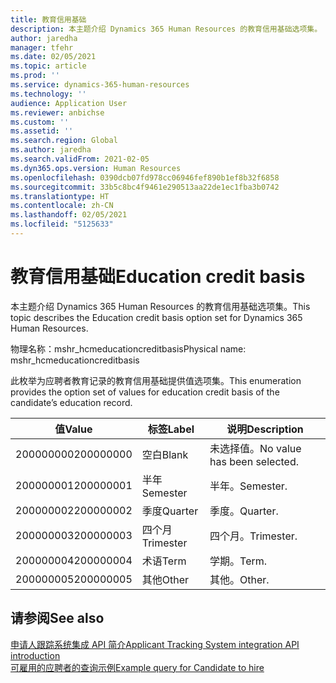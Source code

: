 ```yaml
---
title: 教育信用基础
description: 本主题介绍 Dynamics 365 Human Resources 的教育信用基础选项集。
author: jaredha
manager: tfehr
ms.date: 02/05/2021
ms.topic: article
ms.prod: ''
ms.service: dynamics-365-human-resources
ms.technology: ''
audience: Application User
ms.reviewer: anbichse
ms.custom: ''
ms.assetid: ''
ms.search.region: Global
ms.author: jaredha
ms.search.validFrom: 2021-02-05
ms.dyn365.ops.version: Human Resources
ms.openlocfilehash: 0390dcb07fd978cc06946fef890b1ef8b32f6858
ms.sourcegitcommit: 33b5c8bc4f9461e290513aa22de1ec1fba3b0742
ms.translationtype: HT
ms.contentlocale: zh-CN
ms.lasthandoff: 02/05/2021
ms.locfileid: "5125633"
---
```

# <a name="education-credit-basis"></a><span data-ttu-id="c0b08-103">教育信用基础</span><span class="sxs-lookup"><span data-stu-id="c0b08-103">Education credit basis</span></span>

<span data-ttu-id="c0b08-104">本主题介绍 Dynamics 365 Human Resources 的教育信用基础选项集。</span><span class="sxs-lookup"><span data-stu-id="c0b08-104">This topic describes the Education credit basis option set for Dynamics 365 Human Resources.</span></span>

<span data-ttu-id="c0b08-105">物理名称：mshr_hcmeducationcreditbasis</span><span class="sxs-lookup"><span data-stu-id="c0b08-105">Physical name: mshr_hcmeducationcreditbasis</span></span>

<span data-ttu-id="c0b08-106">此枚举为应聘者教育记录的教育信用基础提供值选项集。</span><span class="sxs-lookup"><span data-stu-id="c0b08-106">This enumeration provides the option set of values for education credit basis of the candidate’s education record.</span></span>

| <span data-ttu-id="c0b08-107">值</span><span class="sxs-lookup"><span data-stu-id="c0b08-107">Value</span></span> | <span data-ttu-id="c0b08-108">标签</span><span class="sxs-lookup"><span data-stu-id="c0b08-108">Label</span></span> | <span data-ttu-id="c0b08-109">说明</span><span class="sxs-lookup"><span data-stu-id="c0b08-109">Description</span></span> |
| --- | --- | --- |
| <span data-ttu-id="c0b08-110">200000000</span><span class="sxs-lookup"><span data-stu-id="c0b08-110">200000000</span></span> | <span data-ttu-id="c0b08-111">空白</span><span class="sxs-lookup"><span data-stu-id="c0b08-111">Blank</span></span> | <span data-ttu-id="c0b08-112">未选择值。</span><span class="sxs-lookup"><span data-stu-id="c0b08-112">No value has been selected.</span></span> |
| <span data-ttu-id="c0b08-113">200000001</span><span class="sxs-lookup"><span data-stu-id="c0b08-113">200000001</span></span> | <span data-ttu-id="c0b08-114">半年 </span><span class="sxs-lookup"><span data-stu-id="c0b08-114">Semester</span></span> | <span data-ttu-id="c0b08-115">半年。</span><span class="sxs-lookup"><span data-stu-id="c0b08-115">Semester.</span></span> |
| <span data-ttu-id="c0b08-116">200000002</span><span class="sxs-lookup"><span data-stu-id="c0b08-116">200000002</span></span> | <span data-ttu-id="c0b08-117">季度</span><span class="sxs-lookup"><span data-stu-id="c0b08-117">Quarter</span></span> | <span data-ttu-id="c0b08-118">季度。</span><span class="sxs-lookup"><span data-stu-id="c0b08-118">Quarter.</span></span> |
| <span data-ttu-id="c0b08-119">200000003</span><span class="sxs-lookup"><span data-stu-id="c0b08-119">200000003</span></span> | <span data-ttu-id="c0b08-120">四个月</span><span class="sxs-lookup"><span data-stu-id="c0b08-120">Trimester</span></span> | <span data-ttu-id="c0b08-121">四个月。</span><span class="sxs-lookup"><span data-stu-id="c0b08-121">Trimester.</span></span> |
| <span data-ttu-id="c0b08-122">200000004</span><span class="sxs-lookup"><span data-stu-id="c0b08-122">200000004</span></span> | <span data-ttu-id="c0b08-123">术语</span><span class="sxs-lookup"><span data-stu-id="c0b08-123">Term</span></span> | <span data-ttu-id="c0b08-124">学期。</span><span class="sxs-lookup"><span data-stu-id="c0b08-124">Term.</span></span> |
| <span data-ttu-id="c0b08-125">200000005</span><span class="sxs-lookup"><span data-stu-id="c0b08-125">200000005</span></span> | <span data-ttu-id="c0b08-126">其他</span><span class="sxs-lookup"><span data-stu-id="c0b08-126">Other</span></span> | <span data-ttu-id="c0b08-127">其他。</span><span class="sxs-lookup"><span data-stu-id="c0b08-127">Other.</span></span> |

## <a name="see-also"></a><span data-ttu-id="c0b08-128">请参阅</span><span class="sxs-lookup"><span data-stu-id="c0b08-128">See also</span></span>

[<span data-ttu-id="c0b08-129">申请人跟踪系统集成 API 简介</span><span class="sxs-lookup"><span data-stu-id="c0b08-129">Applicant Tracking System integration API introduction</span></span>](hr-admin-integration-ats-api-introduction.md)<br>
[<span data-ttu-id="c0b08-130">可雇用的应聘者的查询示例</span><span class="sxs-lookup"><span data-stu-id="c0b08-130">Example query for Candidate to hire</span></span>](hr-admin-integration-ats-api-candidate-to-hire-example-query.md)

